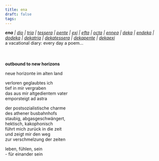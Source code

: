 ```yaml
---
title: ena
draft: false
tags:
---
```

***ena** &#124; [dio](/literatur/rov/dio) &#124; [tria](/literatur/rov/tria) &#124; [tessera](/literatur/rov/tessera) &#124; [pente](/literatur/rov/pente) &#124; [exi](/literatur/rov/exi) &#124; [efta](/literatur/rov/efta) &#124; [octa](/literatur/rov/octa) &#124; [ennea](/literatur/rov/ennea) &#124; [deka](/literatur/rov/deka) &#124; [endeka](/literatur/rov/endeka) &#124; [dodeka](/literatur/rov/dodeka) &#124; [dekatria](/literatur/rov/dekatria) &#124; [dekatessera](/literatur/rov/dekatessera) &#124; [dekapente](/literatur/rov/dekapente) &#124; [dekaexi](/literatur/rov/dekaexi)*  
	a vacational diary: every day a poem...  
&nbsp;  
&nbsp;  
&nbsp;    
**outbound to new horizons**  
  
neue horizonte im alten land  
  
verloren geglaubtes ich  
tief in mir vergraben  
das aus mir altgedientem vater  
emporsteigt ad astra
  
der postsozialistische charme  
des athener busbahnhofs  
staubig, abgasgeschwängert,  
hektisch, kakophonisch  
führt mich zurück in die zeit  
und zeigt mir den weg  
zur verschmelzung der zeiten
  
leben, fühlen, sein  
\- für einander sein